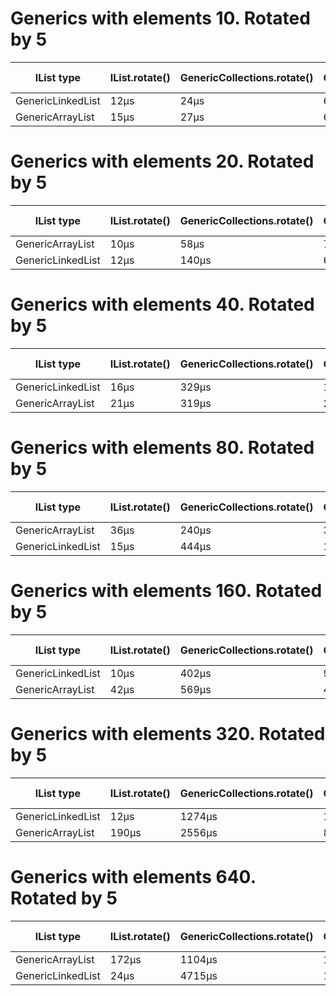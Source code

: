 # Generics with elements 10. Rotated by 5
| IList type | IList.rotate() | GenericCollections.rotate() | GenericCollections.rotate2() | Avg time | 
| --- | --- | --- | --- | --- | 
| GenericLinkedList | 12μs | 24μs | 6μs | 14 | 
| GenericArrayList | 15μs | 27μs | 6μs | 16 | 
# Generics with elements 20. Rotated by 5
| IList type | IList.rotate() | GenericCollections.rotate() | GenericCollections.rotate2() | Avg time | 
| --- | --- | --- | --- | --- | 
| GenericArrayList | 10μs | 58μs | 7μs | 25 | 
| GenericLinkedList | 12μs | 140μs | 67μs | 73 | 
# Generics with elements 40. Rotated by 5
| IList type | IList.rotate() | GenericCollections.rotate() | GenericCollections.rotate2() | Avg time | 
| --- | --- | --- | --- | --- | 
| GenericLinkedList | 16μs | 329μs | 17μs | 120 | 
| GenericArrayList | 21μs | 319μs | 24μs | 121 | 
# Generics with elements 80. Rotated by 5
| IList type | IList.rotate() | GenericCollections.rotate() | GenericCollections.rotate2() | Avg time | 
| --- | --- | --- | --- | --- | 
| GenericArrayList | 36μs | 240μs | 35μs | 103 | 
| GenericLinkedList | 15μs | 444μs | 13μs | 157 | 
# Generics with elements 160. Rotated by 5
| IList type | IList.rotate() | GenericCollections.rotate() | GenericCollections.rotate2() | Avg time | 
| --- | --- | --- | --- | --- | 
| GenericLinkedList | 10μs | 402μs | 9μs | 140 | 
| GenericArrayList | 42μs | 569μs | 40μs | 217 | 
# Generics with elements 320. Rotated by 5
| IList type | IList.rotate() | GenericCollections.rotate() | GenericCollections.rotate2() | Avg time | 
| --- | --- | --- | --- | --- | 
| GenericLinkedList | 12μs | 1274μs | 16μs | 434 | 
| GenericArrayList | 190μs | 2556μs | 82μs | 942 | 
# Generics with elements 640. Rotated by 5
| IList type | IList.rotate() | GenericCollections.rotate() | GenericCollections.rotate2() | Avg time | 
| --- | --- | --- | --- | --- | 
| GenericArrayList | 172μs | 1104μs | 151μs | 475 | 
| GenericLinkedList | 24μs | 4715μs | 19μs | 1586 | 
